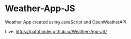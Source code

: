 # Weather-App-JS
Weather App created using JavaScript and OpenWeatherAPI

Live: https://pathfiinder.github.io/Weather-App-JS/
